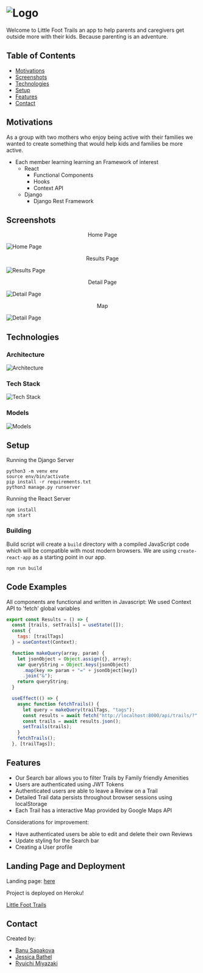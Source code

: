 # ![Logo](https://github.com/jbathel/little-foot-trails/blob/readme/src/images/LogoComp.png "Little Foot Trails") 

Welcome to Little Foot Trails an app to help parents and caregivers get outside more with their kids. Because parenting is an adventure.

## Table of Contents

- [Motivations](#motivations)
- [Screenshots](#screenshots)
- [Technologies](#technologies)
- [Setup](#setup)
- [Features](#features)
- [Contact](#contact)

## Motivations

As a group with two mothers who enjoy being active with their families we wanted to create something that would help kids and families be more active.

- Each member learning learning an Framework of interest
  - React
    - Functional Components
    - Hooks
    - Context API
  - Django
    - Django Rest Framework

## Screenshots

<p align="center">Home Page</p>

![Home Page](https://github.com/jbathel/little-foot-trails/blob/readme/src/images/homepage.png "Home Page")

<p align="center">Results Page</p>

![Results Page](https://github.com/jbathel/little-foot-trails/blob/readme/src/images/results.png "results")

<p align="center">Detail Page</p>

![Detail Page](https://github.com/jbathel/little-foot-trails/blob/readme/src/images/details_feature.png "Details Feature")

<p align="center">Map</p>

![Detail Page](https://github.com/jbathel/little-foot-trails/blob/readme/src/images/map_feature.png "Map")

## Technologies

### Architecture

![Architecture]()

### Tech Stack
![Tech Stack](https://github.com/jbathel/little-foot-trails/blob/readme/src/images/tech_stack.png "Tech Stack")

### Models 
![Models](https://github.com/jbathel/little-foot-trails/blob/readme/src/images/models.png "Models")


## Setup

Running the Django Server
```
python3 -m venv env
source env/bin/activate
pip install -r requirements.txt
python3 manage.py runserver
```

Running the React Server
```
npm install
npm start
```

### Building

Build script will create a `build` directory with a compiled JavaScript code which will be compatible with most modern browsers. We are using `create-react-app` as a starting point in our app.

```
npm run build
```


## Code Examples

All components are functional and written in Javascript:
We used Context API to 'fetch' global variables 

```javascript
export const Results = () => {
  const [trails, setTrails] = useState([]);
  const {
    tags: [trailTags]
  } = useContext(Context);

  function makeQuery(array, param) {
    let jsonObject = Object.assign({}, array);
    var queryString = Object.keys(jsonObject)
      .map(key => param + "=" + jsonObject[key])
      .join("&");
    return queryString;
  }

  useEffect(() => {
    async function fetchTrails() {
      let query = makeQuery(trailTags, "tags");
      const results = await fetch("http://localhost:8000/api/trails/?" + query);
      const trails = await results.json();
      setTrails(trails);
    }
    fetchTrails();
  }, [trailTags]);
```

## Features

- Our Search bar allows you to filter Trails by Family friendly Amenities 
- Users are authenticated using JWT Tokens 
- Authenticated users are able to leave a Review on a Trail 
- Detailed Trail data persists throughout browser sessions using localStorage
- Each Trail has a interactive Map provided by Google Maps API 

Considerations for improvement: 

- Have authenticated users be able to edit and delete their own Reviews 
- Update styling for the Search bar 
- Creating a User profile 

## Landing Page and Deployment

Landing page: [here](https://little-foot-trails.herokuapp.com/#features)

Project is deployed on Heroku!

[Little Foot Trails](https://little-foot-trails.herokuapp.com)


## Contact

Created by:

- [Banu Sapakova](https://github.com/banuaksom)
- [Jessica Bathel](https://github.com/jbathel)
- [Ryuichi Miyazaki](https://github.com/rmiyazaki6499)
